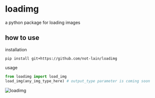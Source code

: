 # loadimg

a python package for loading images
## how to use
installation
```
pip install git+https://github.com/not-lain/loadimg
```
usage
```python
from loadimg import load_img
load_img(any_img_type_here) # output_type parameter is coming soon
```

![loadimg](./loadimg.png)